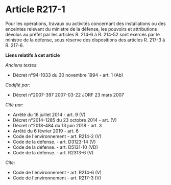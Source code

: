 # Article R217-1

Pour les opérations, travaux ou activités concernant des installations ou des enceintes relevant du ministre de la défense,
les pouvoirs et attributions dévolus au préfet par les articles R. 214-6 à R. 214-52 sont exercés par le ministre de la
défense, sous réserve des dispositions des articles R. 217-3 à R. 217-6.

**Liens relatifs à cet article**

_Anciens textes_:

  - Décret n°94-1033 du 30 novembre 1994 - art. 1 (Ab)

_Codifié par_:

  - Décret n°2007-397 2007-03-22 JORF 23 mars 2007

_Cité par_:

  - Arrêté du 16 juillet 2014 - art. 9 (V)
  - Décret n°2014-1285 du 23 octobre 2014 - art. (V)
  - Décret n°2018-484 du 13 juin 2018 - art. 3
  - Arrêté du 6 février 2019 - art. 6
  - Code de l'environnement - art. R214-2 (V)
  - Code de la défense. - art. D3123-14 (V)
  - Code de la défense. - art. D5131-10 (VD)
  - Code de la défense. - art. R2313-6 (V)

_Cite_:

  - Code de l'environnement - art. R214-6 (V)
  - Code de l'environnement - art. R217-3 (V)
